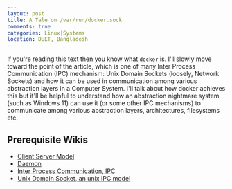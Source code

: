 ```yaml
---
layout: post
title: A Tale on /var/run/docker.sock 
comments: true
categories: Linux|Systems
location: DUET, Bangladesh
---
```


If you're reading this text then you know what `docker` is. I'll slowly move toward the point of the article, which is one of many Inter Process Communication (IPC) mechanism: Unix Domain Sockets (loosely, Network Sockets) and how it can be used in communication among various abstraction layers in a Computer System. I'll talk about how docker achieves this but it'll be helpful to understand how an abstraction nightmare system (such as Windows 11) can use it (or some other IPC mechanisms) to communicate among various abstraction layers, architectures, filesystems etc.

## Prerequisite Wikis
- [Client Server Model](https://en.wikipedia.org/wiki/Client%E2%80%93server_model)
- [Daemon](https://en.wikipedia.org/wiki/Daemon_(computing))
- [Inter Process Communication, IPC](https://en.wikipedia.org/wiki/Inter-process_communication)
- [Unix Domain Socket, an unix IPC model](https://en.wikipedia.org/wiki/Unix_domain_socket)
